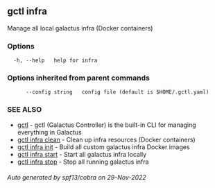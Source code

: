 ## gctl infra

Manage all local galactus infra (Docker containers)

### Options

```
  -h, --help   help for infra
```

### Options inherited from parent commands

```
      --config string   config file (default is $HOME/.gctl.yaml)
```

### SEE ALSO

* [gctl](gctl.md)	 - gctl (Galactus Controller) is the built-in CLI for managing everything in Galactus
* [gctl infra clean](gctl_infra_clean.md)	 - Clean up infra resources (Docker containers)
* [gctl infra init](gctl_infra_init.md)	 - Build all custom galactus infra Docker images
* [gctl infra start](gctl_infra_start.md)	 - Start all galactus infra locally
* [gctl infra stop](gctl_infra_stop.md)	 - Stop all running galactus infra

###### Auto generated by spf13/cobra on 29-Nov-2022
